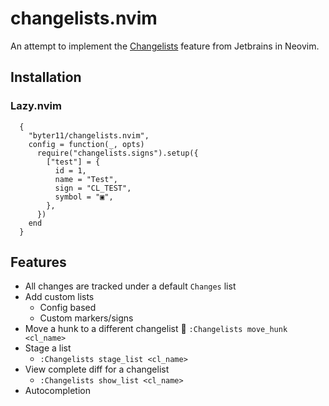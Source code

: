 # changelists.nvim

An attempt to implement the [Changelists](https://www.jetbrains.com/help/idea/managing-changelists.html) feature from Jetbrains in Neovim.

## Installation

### Lazy.nvim
```
  {
    "byter11/changelists.nvim",
    config = function(_, opts)
      require("changelists.signs").setup({
        ["test"] = {
          id = 1,
          name = "Test",
          sign = "CL_TEST",
          symbol = "▣",
        },
      })
    end
  }
```

## Features
- All changes are tracked under a default `Changes` list
- Add custom lists
  - Config based
  - Custom markers/signs
- Move a hunk to a different changelist
   `:Changelists move_hunk <cl_name>`
- Stage a list
  - `:Changelists stage_list <cl_name>`
- View complete diff for a changelist
  - `:Changelists show_list <cl_name>`
- Autocompletion
